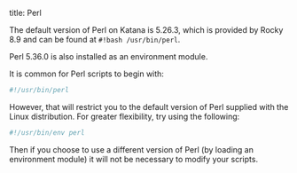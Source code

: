 title: Perl

The default version of Perl on Katana is 5.26.3, which is provided by Rocky 8.9 and can be found at `#!bash /usr/bin/perl`.

Perl 5.36.0 is also installed as an environment module. 

It is common for Perl scripts to begin with:

``` bash
#!/usr/bin/perl
```

However, that will restrict you to the default version of Perl supplied with the Linux distribution.  For greater flexibility, try using the following: 

``` bash
#!/usr/bin/env perl
```
Then if you choose to use a different version of Perl (by loading an environment module) it will not be necessary to modify your scripts.
